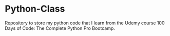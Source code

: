 # Python-Class
Repository to store my python code that I learn from the Udemy course 100 Days of Code: The Complete Python Pro Bootcamp.
